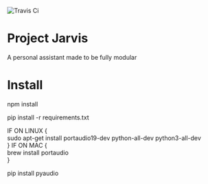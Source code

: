 ![Travis Ci](https://api.travis-ci.com/herohamp/Jarvis.svg?token=aT9sSqBTCFCReC6gY2oD&branch=master)
# Project Jarvis
A personal assistant made to be fully modular

# Install

npm install

pip install -r requirements.txt

IF ON LINUX { \
  sudo apt-get install portaudio19-dev python-all-dev python3-all-dev \
}
IF ON MAC { \
brew install portaudio \
}

pip install pyaudio
